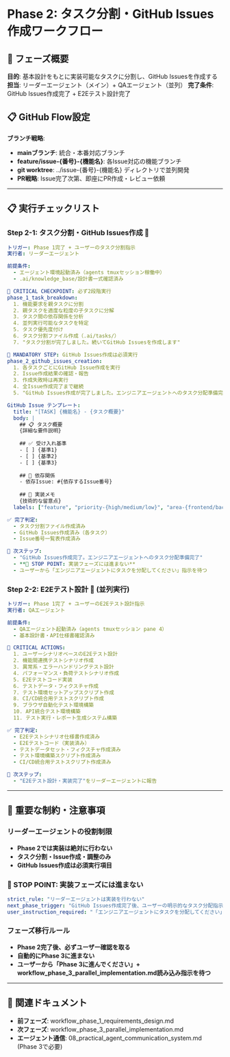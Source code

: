 # Phase 2: タスク分割・GitHub Issues作成ワークフロー

## 🎯 フェーズ概要
**目的**: 基本設計をもとに実装可能なタスクに分割し、GitHub Issuesを作成する
**担当**: リーダーエージェント（メイン）+ QAエージェント（並列）
**完了条件**: GitHub Issues作成完了 + E2Eテスト設計完了

## 📋 GitHub Flow設定
**ブランチ戦略**: 
- **mainブランチ**: 統合・本番対応ブランチ
- **feature/issue-{番号}-{機能名}**: 各Issue対応の機能ブランチ
- **git worktree**: ../issue-{番号}-{機能名} ディレクトリで並列開発
- **PR戦略**: Issue完了次第、即座にPR作成・レビュー依頼

---

## 📋 実行チェックリスト

### **Step 2-1: タスク分割・GitHub Issues作成** 🤖
```yaml
トリガー: Phase 1完了 + ユーザーのタスク分割指示
実行者: リーダーエージェント

前提条件:
  - エージェント環境起動済み（agents tmuxセッション稼働中）
  - .ai/knowledge_base/設計書一式確認済み

🚨 CRITICAL CHECKPOINT: 必ず2段階実行
phase_1_task_breakdown:
  1. 機能要求を親タスクに分割
  2. 親タスクを適度な粒度の子タスクに分解
  3. タスク間の依存関係を分析
  4. 並列実行可能なタスクを特定
  5. タスク優先度付け
  6. タスク分割ファイル作成（.ai/tasks/）
  7. "タスク分割が完了しました。続いてGitHub Issuesを作成します"

🛑 MANDATORY STEP: GitHub Issues作成は必須実行
phase_2_github_issues_creation:
  1. 各タスクごとにGitHub Issue作成を実行
  2. Issue作成結果の確認・報告
  3. 作成失敗時は再実行
  4. 全Issue作成完了まで継続
  5. "GitHub Issues作成が完了しました。エンジニアエージェントへのタスク分配準備完了です"

GitHub Issue テンプレート:
  title: "[TASK] {機能名} - {タスク概要}"
  body: |
    ## 📋 タスク概要
    {詳細な要件説明}
    
    ## ✅ 受け入れ基準
    - [ ] {基準1}
    - [ ] {基準2}
    - [ ] {基準3}
    
    ## 🔗 依存関係
    - 依存Issue: #{依存するIssue番号}
    
    ## 📝 実装メモ
    {技術的な留意点}
  labels: ["feature", "priority-{high/medium/low}", "area-{frontend/backend/api}"]

✅ 完了判定:
  - タスク分割ファイル作成済み
  - GitHub Issues作成済み（各タスク）
  - Issue番号一覧表作成済み

🔄 次ステップ:
  - "GitHub Issues作成完了。エンジニアエージェントへのタスク分配準備完了"
  - **🛑 STOP POINT: 実装フェーズには進まない**
  - ユーザーから「エンジニアエージェントにタスクを分配してください」指示を待つ
```

### **Step 2-2: E2Eテスト設計** 🤖 (並列実行)
```yaml
トリガー: Phase 1完了 + ユーザーのE2Eテスト設計指示
実行者: QAエージェント

前提条件:
  - QAエージェント起動済み（agents tmuxセッション pane 4）
  - 基本設計書・API仕様書確認済み

🚨 CRITICAL ACTIONS:
  1. ユーザーシナリオベースのE2Eテスト設計
  2. 機能間連携テストシナリオ作成
  3. 異常系・エラーハンドリングテスト設計
  4. パフォーマンス・負荷テストシナリオ作成
  5. E2Eテストコード実装
  6. テストデータ・フィクスチャ作成
  7. テスト環境セットアップスクリプト作成
  8. CI/CD統合用テストスクリプト作成
  9. ブラウザ自動化テスト環境構築
  10. API統合テスト環境構築
  11. テスト実行・レポート生成システム構築

✅ 完了判定:
  - E2Eテストシナリオ仕様書作成済み
  - E2Eテストコード（実装済み）
  - テストデータセット・フィクスチャ作成済み
  - テスト環境構築スクリプト作成済み
  - CI/CD統合用テストスクリプト作成済み

🔄 次ステップ:
  - "E2Eテスト設計・実装完了"をリーダーエージェントに報告
```

---

## 🎯 重要な制約・注意事項

### **リーダーエージェントの役割制限**
- **Phase 2では実装は絶対に行わない**
- **タスク分割・Issue作成・調整のみ**
- **GitHub Issues作成は必須実行項目**

### **🛑 STOP POINT: 実装フェーズには進まない**
```yaml
strict_rule: "リーダーエージェントは実装を行わない"
next_phase_trigger: "GitHub Issues作成完了後、ユーザーの明示的なタスク分配指示を待つ"
user_instruction_required: "「エンジニアエージェントにタスクを分配してください」のユーザー指示"
```

### **フェーズ移行ルール**
- **Phase 2完了後、必ずユーザー確認を取る**
- **自動的にPhase 3に進まない**
- **ユーザーから「Phase 3に進んでください」+ workflow_phase_3_parallel_implementation.md読み込み指示を待つ**

---

## 🔗 関連ドキュメント
- **前フェーズ**: workflow_phase_1_requirements_design.md
- **次フェーズ**: workflow_phase_3_parallel_implementation.md
- **エージェント通信**: 08_practical_agent_communication_system.md (Phase 3で必要) 
